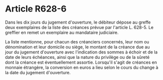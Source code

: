 # Article R628-6

Dans les dix jours du jugement d'ouverture, le débiteur dépose au greffe deux exemplaires de la liste des créances prévue par l'article L. 628-5. Le greffier en remet un exemplaire au mandataire judiciaire.

La liste mentionne, pour chacun des créanciers concernés, leur nom ou dénomination et leur domicile ou siège, le montant de la créance due au jour du jugement d'ouverture avec l'indication des sommes à échoir et de la date de leurs échéances, ainsi que la nature du privilège ou de la sûreté dont la créance est éventuellement assortie. Lorsqu'il s'agit de créances en monnaie étrangère, la conversion en euros a lieu selon le cours du change à la date du jugement d'ouverture.
